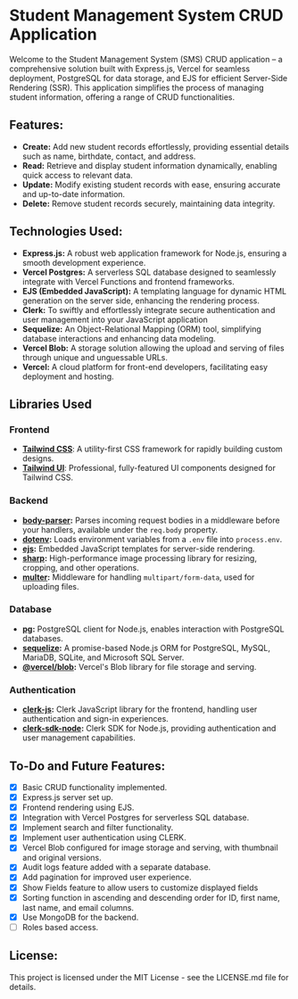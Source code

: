 # Student Management System CRUD Application

Welcome to the Student Management System (SMS) CRUD application – a comprehensive solution built with Express.js, Vercel for seamless deployment, PostgreSQL for data storage, and EJS for efficient Server-Side Rendering (SSR). This application simplifies the process of managing student information, offering a range of CRUD functionalities.

## Features:

- **Create:** Add new student records effortlessly, providing essential details such as name, birthdate, contact, and address.
- **Read:** Retrieve and display student information dynamically, enabling quick access to relevant data.
- **Update:** Modify existing student records with ease, ensuring accurate and up-to-date information.
- **Delete:** Remove student records securely, maintaining data integrity.

## Technologies Used:

- **Express.js:** A robust web application framework for Node.js, ensuring a smooth development experience.
- **Vercel Postgres:** A serverless SQL database designed to seamlessly integrate with Vercel Functions and frontend frameworks.
- **EJS (Embedded JavaScript):** A templating language for dynamic HTML generation on the server side, enhancing the rendering process.
- **Clerk:** To swiftly and effortlessly integrate secure authentication and user management into your JavaScript application
- **Sequelize:** An Object-Relational Mapping (ORM) tool, simplifying database interactions and enhancing data modeling.
- **Vercel Blob:** A storage solution allowing the upload and serving of files through unique and unguessable URLs.
- **Vercel:** A cloud platform for front-end developers, facilitating easy deployment and hosting.

## Libraries Used

### Frontend

- **[Tailwind CSS](https://tailwindcss.com/)**: A utility-first CSS framework for rapidly building custom designs.
- **[Tailwind UI](https://tailwindui.com/)**: Professional, fully-featured UI components designed for Tailwind CSS.

### Backend

- **[body-parser](https://www.npmjs.com/package/body-parser):** Parses incoming request bodies in a middleware before your handlers, available under the `req.body` property.
- **[dotenv](https://www.npmjs.com/package/dotenv):** Loads environment variables from a `.env` file into `process.env`.
- **[ejs](https://www.npmjs.com/package/ejs):** Embedded JavaScript templates for server-side rendering.
- **[sharp](https://www.npmjs.com/package/sharp):** High-performance image processing library for resizing, cropping, and other operations.
- **[multer](https://www.npmjs.com/package/multer):** Middleware for handling `multipart/form-data`, used for uploading files.

### Database

- **[pg](https://www.npmjs.com/package/pg):** PostgreSQL client for Node.js, enables interaction with PostgreSQL databases.
- **[sequelize](https://www.npmjs.com/package/sequelize):** A promise-based Node.js ORM for PostgreSQL, MySQL, MariaDB, SQLite, and Microsoft SQL Server.
- **[@vercel/blob](https://www.npmjs.com/package/@vercel/blob):** Vercel's Blob library for file storage and serving.

### Authentication

- **[clerk-js](https://www.npmjs.com/package/@clerk/clerk-js):** Clerk JavaScript library for the frontend, handling user authentication and sign-in experiences.
- **[clerk-sdk-node](https://www.npmjs.com/package/@clerk/clerk-sdk-node):** Clerk SDK for Node.js, providing authentication and user management capabilities.

## To-Do and Future Features:

- [x] Basic CRUD functionality implemented.
- [x] Express.js server set up.
- [x] Frontend rendering using EJS.
- [x] Integration with Vercel Postgres for serverless SQL database.
- [x] Implement search and filter functionality.
- [x] Implement user authentication using CLERK.
- [x] Vercel Blob configured for image storage and serving, with thumbnail and original versions.
- [x] Audit logs feature added with a separate database.
- [x] Add pagination for improved user experience.
- [x] Show Fields feature to allow users to customize displayed fields
- [x] Sorting function in ascending and descending order for ID, first name, last name, and email columns.
- [x] Use MongoDB for the backend.
- [ ] Roles based access.

## License:

This project is licensed under the MIT License - see the LICENSE.md file for details.
